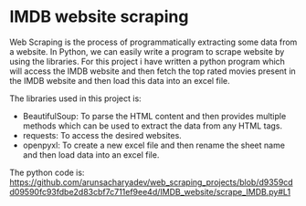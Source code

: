 # IMDB website scraping

Web Scraping is the process of programmatically extracting some data from a website. In Python, we can easily write a program to scrape website by using the libraries. For this project i have written a python program which will access the IMDB website and then fetch the top rated movies present in the IMDB website and then load this data into an excel file.

The libraries used in this project is:
* BeautifulSoup: To parse the HTML content and then provides multiple methods which can be used to extract the data from any HTML tags.
* requests: To access the desired websites.
* openpyxl: To create a new excel file and then rename the sheet name and then load data into an excel file.

The python code is:
https://github.com/arunsacharyadev/web_scraping_projects/blob/d9359cdd09590fc93fdbe2d83cbf7c711ef9ee4d/IMDB_website/scrape_IMDB.py#L1